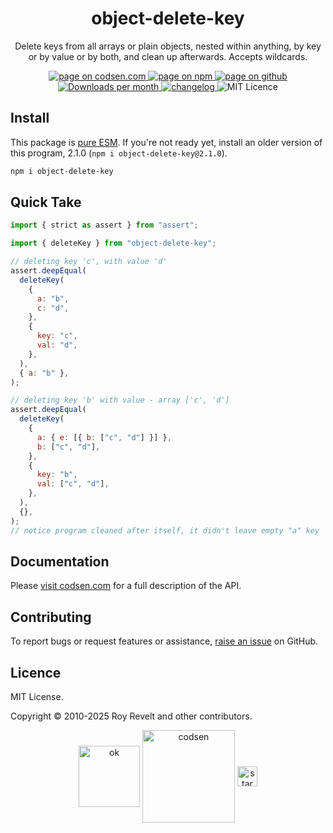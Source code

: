 <h1 align="center">object-delete-key</h1>

<p align="center">Delete keys from all arrays or plain objects, nested within anything, by key or by value or by both, and clean up afterwards. Accepts wildcards.</p>

<p align="center">
  <a href="https://codsen.com/os/object-delete-key" rel="nofollow noreferrer noopener">
    <img src="https://img.shields.io/badge/-codsen-blue?style=flat-square" alt="page on codsen.com">
  </a>
  <a href="https://www.npmjs.com/package/object-delete-key" rel="nofollow noreferrer noopener">
    <img src="https://img.shields.io/badge/-npm-blue?style=flat-square" alt="page on npm">
  </a>
  <a href="https://github.com/codsen/codsen/tree/main/packages/object-delete-key" rel="nofollow noreferrer noopener">
    <img src="https://img.shields.io/badge/-github-blue?style=flat-square" alt="page on github">
  </a>
  <a href="https://npmcharts.com/compare/object-delete-key?interval=30" rel="nofollow noreferrer noopener" target="_blank">
    <img src="https://img.shields.io/npm/dm/object-delete-key.svg?style=flat-square" alt="Downloads per month">
  </a>
  <a href="https://codsen.com/os/object-delete-key/changelog" rel="nofollow noreferrer noopener">
    <img src="https://img.shields.io/badge/changelog-here-brightgreen?style=flat-square" alt="changelog">
  </a>
  <img src="https://img.shields.io/badge/licence-MIT-brightgreen.svg?style=flat-square" alt="MIT Licence">
</p>

## Install

This package is [pure ESM](https://gist.github.com/sindresorhus/a39789f98801d908bbc7ff3ecc99d99c). If you're not ready yet, install an older version of this program, 2.1.0 (`npm i object-delete-key@2.1.0`).

```bash
npm i object-delete-key
```

## Quick Take

```js
import { strict as assert } from "assert";

import { deleteKey } from "object-delete-key";

// deleting key 'c', with value 'd'
assert.deepEqual(
  deleteKey(
    {
      a: "b",
      c: "d",
    },
    {
      key: "c",
      val: "d",
    },
  ),
  { a: "b" },
);

// deleting key 'b' with value - array ['c', 'd']
assert.deepEqual(
  deleteKey(
    {
      a: { e: [{ b: ["c", "d"] }] },
      b: ["c", "d"],
    },
    {
      key: "b",
      val: ["c", "d"],
    },
  ),
  {},
);
// notice program cleaned after itself, it didn't leave empty "a" key
```

## Documentation

Please [visit codsen.com](https://codsen.com/os/object-delete-key/) for a full description of the API.

## Contributing

To report bugs or request features or assistance, [raise an issue](https://github.com/codsen/codsen/issues/new/choose) on GitHub.

## Licence

MIT License.

Copyright © 2010-2025 Roy Revelt and other contributors.

<p align="center"><img src="https://codsen.com/images/png-codsen-ok.png" width="98" alt="ok" align="center"> <img src="https://codsen.com/images/png-codsen-1.png" width="148" alt="codsen" align="center"> <img src="https://codsen.com/images/png-codsen-star-small.png" width="32" alt="star" align="center"></p>
